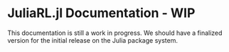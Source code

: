 
# JuliaRL.jl Documentation - WIP

This documentation is still a work in progress. We should have a finalized version for the initial release on the Julia package system.


